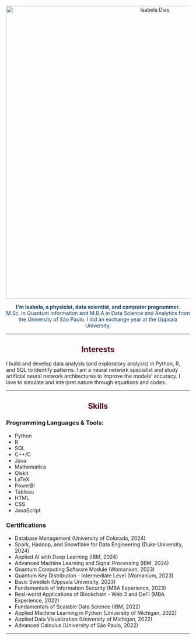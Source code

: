 

<p align="center">
  <img src="https://github.com/isadays/isadays/assets/59461869/ef598ea3-55c5-4b2a-8d6b-3b42fbb85253" alt="Isabela Dias" style="width:800px; height:auto;">
</p>

<p align="center" style="color: #0D3B66;">
  <b>I'm Isabela, a physicist, data scientist, and computer programmer.</b><br>
  M.Sc. in Quantum Information and M.B.A in Data Science and Analytics from the University of São Paulo. I did an exchange year at the Uppsala University.
</p>

---

<h2 align="center" style="color: #500021;">Interests</h2>
<p>I build and develop data analysis (and exploratory analysis) in Python, R, and SQL to identify patterns. I am a neural network specialist and study artificial neural network architectures to improve the models' accuracy. I love to simulate and interpret nature through equations and codes.</p>

---

<h2 align="center" style="color: #500021;">Skills</h2>

<h3>Programming Languages & Tools:</h3>
<ul>
  <li>Python</li>
  <li>R</li>
  <li>SQL</li>
  <li>C++/C</li>
  <li>Java</li>
  <li>Mathematica</li>
  <li>Qiskit</li>
  <li>LaTeX</li>
  <li>PowerBI</li>
  <li>Tableau</li>
  <li>HTML</li>
  <li>CSS</li>
  <li>JavaScript</li>
</ul>

<h3>Certifications</h3>
<ul>
  <li>Database Management (University of Colorado, 2024)</li>
  <li>Spark, Hadoop, and Snowflake for Data Engineering (Duke University, 2024)</li>
  <li>Applied AI with Deep Learning (IBM, 2024)</li>
  <li>Advanced Machine Learning and Signal Processing (IBM, 2024)</li>
  <li>Quantum Computing Software Module (Womanium, 2023)</li>
  <li>Quantum Key Distribution - Intermediate Level (Womanium, 2023)</li>
  <li>Basic Swedish (Uppsala University, 2023)</li>
  <li>Fundamentals of Information Security (MBA Experience, 2023)</li>
  <li>Real-world Applications of Blockchain - Web 3 and DeFi (MBA Experience, 2022)</li>
  <li>Fundamentals of Scalable Data Science (IBM, 2022)</li>
  <li>Applied Machine Learning in Python (University of Michigan, 2022)</li>
  <li>Applied Data Visualization (University of Michigan, 2022)</li>
  <li>Advanced Calculus (University of São Paulo, 2022)</li>
</ul>

---

